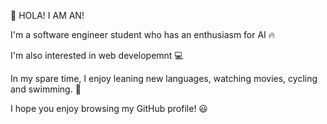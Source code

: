 👋 HOLA! I AM AN!

I'm a software engineer student who has an enthusiasm for AI 🔥

I'm also interested in web developemnt 💻 

In my spare time, I enjoy leaning new languages, watching movies, cycling and swimming. 🚴

I hope you enjoy browsing my GitHub profile! 😃
